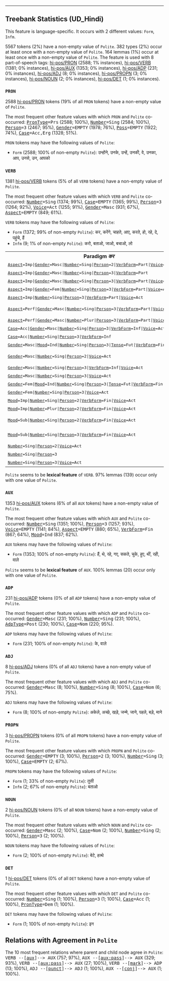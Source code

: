 

--------------------------------------------------------------------------------

## Treebank Statistics (UD_Hindi)

This feature is language-specific.
It occurs with 2 different values: `Form`, `Infm`.

5567 tokens (2%) have a non-empty value of `Polite`.
382 types (2%) occur at least once with a non-empty value of `Polite`.
164 lemmas (1%) occur at least once with a non-empty value of `Polite`.
The feature is used with 8 part-of-speech tags: [hi-pos/PRON]() (2588; 1% instances), [hi-pos/VERB]() (1381; 0% instances), [hi-pos/AUX]() (1353; 0% instances), [hi-pos/ADP]() (231; 0% instances), [hi-pos/ADJ]() (8; 0% instances), [hi-pos/PROPN]() (3; 0% instances), [hi-pos/NOUN]() (2; 0% instances), [hi-pos/DET]() (1; 0% instances).

### `PRON`

2588 [hi-pos/PRON]() tokens (19% of all `PRON` tokens) have a non-empty value of `Polite`.

The most frequent other feature values with which `PRON` and `Polite` co-occurred: <tt><a href="PronType.html">PronType</a>=Prs</tt> (2588; 100%), <tt><a href="Number.html">Number</a>=Sing</tt> (2584; 100%), <tt><a href="Person.html">Person</a>=3</tt> (2467; 95%), <tt><a href="Gender.html">Gender</a>=EMPTY</tt> (1978; 76%), <tt><a href="Poss.html">Poss</a>=EMPTY</tt> (1922; 74%), <tt><a href="Case.html">Case</a>=Acc,Erg</tt> (1328; 51%).

`PRON` tokens may have the following values of `Polite`:

* `Form` (2588; 100% of non-empty `Polite`): उन्होंने, उनके, उन्हें, उनकी, वे, उनका, आप, उनसे, उन, आपको

### `VERB`

1381 [hi-pos/VERB]() tokens (5% of all `VERB` tokens) have a non-empty value of `Polite`.

The most frequent other feature values with which `VERB` and `Polite` co-occurred: <tt><a href="Number.html">Number</a>=Sing</tt> (1374; 99%), <tt><a href="Case.html">Case</a>=EMPTY</tt> (1365; 99%), <tt><a href="Person.html">Person</a>=3</tt> (1264; 92%), <tt><a href="Voice.html">Voice</a>=Act</tt> (1255; 91%), <tt><a href="Gender.html">Gender</a>=Masc</tt> (931; 67%), <tt><a href="Aspect.html">Aspect</a>=EMPTY</tt> (849; 61%).

`VERB` tokens may have the following values of `Polite`:

* `Form` (1372; 99% of non-empty `Polite`): कर, करेंगे, चाहते, आए, करते, हो, रहे, दे, पहुंचे, हैं
* `Infm` (9; 1% of non-empty `Polite`): करो, बताओ, जाओ, बचाओ, लो

<table>
  <tr><th>Paradigm <i>कर</i></th><th><tt>Form</tt></th><th><tt>Infm</tt></th></tr>
  <tr><td><tt><a href="Aspect.html">Aspect</a>=Imp|<a href="Gender.html">Gender</a>=Masc|<a href="Number.html">Number</a>=Sing|<a href="Person.html">Person</a>=2|<a href="VerbForm.html">VerbForm</a>=Part|<a href="Voice.html">Voice</a>=Act</tt></td><td>करते</td><td></td></tr>
  <tr><td><tt><a href="Aspect.html">Aspect</a>=Imp|<a href="Gender.html">Gender</a>=Masc|<a href="Number.html">Number</a>=Sing|<a href="Person.html">Person</a>=3|<a href="VerbForm.html">VerbForm</a>=Part</tt></td><td>करते</td><td></td></tr>
  <tr><td><tt><a href="Aspect.html">Aspect</a>=Imp|<a href="Gender.html">Gender</a>=Masc|<a href="Number.html">Number</a>=Sing|<a href="Person.html">Person</a>=3|<a href="VerbForm.html">VerbForm</a>=Part|<a href="Voice.html">Voice</a>=Act</tt></td><td>करते</td><td></td></tr>
  <tr><td><tt><a href="Aspect.html">Aspect</a>=Imp|<a href="Gender.html">Gender</a>=Fem|<a href="Number.html">Number</a>=Sing|<a href="Person.html">Person</a>=3|<a href="VerbForm.html">VerbForm</a>=Part|<a href="Voice.html">Voice</a>=Act</tt></td><td>करती</td><td></td></tr>
  <tr><td><tt><a href="Aspect.html">Aspect</a>=Imp|<a href="Number.html">Number</a>=Sing|<a href="Person.html">Person</a>=3|<a href="VerbForm.html">VerbForm</a>=Part|<a href="Voice.html">Voice</a>=Act</tt></td><td>करते</td><td></td></tr>
  <tr><td><tt><a href="Aspect.html">Aspect</a>=Perf|<a href="Gender.html">Gender</a>=Masc|<a href="Number.html">Number</a>=Sing|<a href="Person.html">Person</a>=3|<a href="VerbForm.html">VerbForm</a>=Part|<a href="Voice.html">Voice</a>=Act</tt></td><td>किए, करा</td><td></td></tr>
  <tr><td><tt><a href="Aspect.html">Aspect</a>=Perf|<a href="Gender.html">Gender</a>=Masc|<a href="Number.html">Number</a>=Plur|<a href="Person.html">Person</a>=3|<a href="VerbForm.html">VerbForm</a>=Part|<a href="Voice.html">Voice</a>=Act</tt></td><td>किए</td><td></td></tr>
  <tr><td><tt><a href="Case.html">Case</a>=Acc|<a href="Gender.html">Gender</a>=Masc|<a href="Number.html">Number</a>=Sing|<a href="Person.html">Person</a>=3|<a href="VerbForm.html">VerbForm</a>=Inf|<a href="Voice.html">Voice</a>=Act</tt></td><td>करने</td><td></td></tr>
  <tr><td><tt><a href="Case.html">Case</a>=Acc|<a href="Number.html">Number</a>=Sing|<a href="Person.html">Person</a>=3|<a href="VerbForm.html">VerbForm</a>=Inf</tt></td><td>करने</td><td></td></tr>
  <tr><td><tt><a href="Gender.html">Gender</a>=Masc|<a href="Mood.html">Mood</a>=Ind|<a href="Number.html">Number</a>=Sing|<a href="Person.html">Person</a>=3|<a href="Tense.html">Tense</a>=Fut|<a href="VerbForm.html">VerbForm</a>=Fin|<a href="Voice.html">Voice</a>=Act</tt></td><td>करेंगे</td><td></td></tr>
  <tr><td><tt><a href="Gender.html">Gender</a>=Masc|<a href="Number.html">Number</a>=Sing|<a href="Person.html">Person</a>=2|<a href="Voice.html">Voice</a>=Act</tt></td><td>कर, करवा</td><td></td></tr>
  <tr><td><tt><a href="Gender.html">Gender</a>=Masc|<a href="Number.html">Number</a>=Sing|<a href="Person.html">Person</a>=3|<a href="VerbForm.html">VerbForm</a>=Inf|<a href="Voice.html">Voice</a>=Act</tt></td><td>करने</td><td></td></tr>
  <tr><td><tt><a href="Gender.html">Gender</a>=Masc|<a href="Number.html">Number</a>=Sing|<a href="Person.html">Person</a>=3|<a href="Voice.html">Voice</a>=Act</tt></td><td>कर</td><td></td></tr>
  <tr><td><tt><a href="Gender.html">Gender</a>=Fem|<a href="Mood.html">Mood</a>=Ind|<a href="Number.html">Number</a>=Sing|<a href="Person.html">Person</a>=3|<a href="Tense.html">Tense</a>=Fut|<a href="VerbForm.html">VerbForm</a>=Fin|<a href="Voice.html">Voice</a>=Act</tt></td><td>करेंगी</td><td></td></tr>
  <tr><td><tt><a href="Gender.html">Gender</a>=Fem|<a href="Number.html">Number</a>=Sing|<a href="Person.html">Person</a>=3|<a href="Voice.html">Voice</a>=Act</tt></td><td>कर</td><td></td></tr>
  <tr><td><tt><a href="Mood.html">Mood</a>=Imp|<a href="Number.html">Number</a>=Sing|<a href="Person.html">Person</a>=2|<a href="VerbForm.html">VerbForm</a>=Fin|<a href="Voice.html">Voice</a>=Act</tt></td><td></td><td>करो</td></tr>
  <tr><td><tt><a href="Mood.html">Mood</a>=Imp|<a href="Number.html">Number</a>=Plur|<a href="Person.html">Person</a>=2|<a href="VerbForm.html">VerbForm</a>=Fin|<a href="Voice.html">Voice</a>=Act</tt></td><td></td><td>करो</td></tr>
  <tr><td><tt><a href="Mood.html">Mood</a>=Sub|<a href="Number.html">Number</a>=Sing|<a href="Person.html">Person</a>=2|<a href="VerbForm.html">VerbForm</a>=Fin|<a href="Voice.html">Voice</a>=Act</tt></td><td>करें, कीजिए</td><td></td></tr>
  <tr><td><tt><a href="Mood.html">Mood</a>=Sub|<a href="Number.html">Number</a>=Sing|<a href="Person.html">Person</a>=3|<a href="VerbForm.html">VerbForm</a>=Fin|<a href="Voice.html">Voice</a>=Act</tt></td><td>करें, करे</td><td></td></tr>
  <tr><td><tt><a href="Number.html">Number</a>=Sing|<a href="Person.html">Person</a>=2|<a href="Voice.html">Voice</a>=Act</tt></td><td>कर</td><td></td></tr>
  <tr><td><tt><a href="Number.html">Number</a>=Sing|<a href="Person.html">Person</a>=3</tt></td><td>कर</td><td></td></tr>
  <tr><td><tt><a href="Number.html">Number</a>=Sing|<a href="Person.html">Person</a>=3|<a href="Voice.html">Voice</a>=Act</tt></td><td>कर</td><td></td></tr>
</table>

`Polite` seems to be **lexical feature** of `VERB`. 97% lemmas (139) occur only with one value of `Polite`.

### `AUX`

1353 [hi-pos/AUX]() tokens (6% of all `AUX` tokens) have a non-empty value of `Polite`.

The most frequent other feature values with which `AUX` and `Polite` co-occurred: <tt><a href="Number.html">Number</a>=Sing</tt> (1351; 100%), <tt><a href="Person.html">Person</a>=3</tt> (1257; 93%), <tt><a href="Voice.html">Voice</a>=EMPTY</tt> (1141; 84%), <tt><a href="Aspect.html">Aspect</a>=EMPTY</tt> (880; 65%), <tt><a href="VerbForm.html">VerbForm</a>=Fin</tt> (867; 64%), <tt><a href="Mood.html">Mood</a>=Ind</tt> (837; 62%).

`AUX` tokens may have the following values of `Polite`:

* `Form` (1353; 100% of non-empty `Polite`): हैं, थे, रहे, गए, सकते, चुके, हुए, थीं, रही, वाले

`Polite` seems to be **lexical feature** of `AUX`. 100% lemmas (20) occur only with one value of `Polite`.

### `ADP`

231 [hi-pos/ADP]() tokens (0% of all `ADP` tokens) have a non-empty value of `Polite`.

The most frequent other feature values with which `ADP` and `Polite` co-occurred: <tt><a href="Gender.html">Gender</a>=Masc</tt> (231; 100%), <tt><a href="Number.html">Number</a>=Sing</tt> (231; 100%), <tt><a href="AdpType.html">AdpType</a>=Post</tt> (230; 100%), <tt><a href="Case.html">Case</a>=Nom</tt> (220; 95%).

`ADP` tokens may have the following values of `Polite`:

* `Form` (231; 100% of non-empty `Polite`): के, वाले

### `ADJ`

8 [hi-pos/ADJ]() tokens (0% of all `ADJ` tokens) have a non-empty value of `Polite`.

The most frequent other feature values with which `ADJ` and `Polite` co-occurred: <tt><a href="Gender.html">Gender</a>=Masc</tt> (8; 100%), <tt><a href="Number.html">Number</a>=Sing</tt> (8; 100%), <tt><a href="Case.html">Case</a>=Nom</tt> (6; 75%).

`ADJ` tokens may have the following values of `Polite`:

* `Form` (8; 100% of non-empty `Polite`): अकेले, अच्छे, खड़े, जन्मे, जाने, पहले, बड़े, माने

### `PROPN`

3 [hi-pos/PROPN]() tokens (0% of all `PROPN` tokens) have a non-empty value of `Polite`.

The most frequent other feature values with which `PROPN` and `Polite` co-occurred: <tt><a href="Gender.html">Gender</a>=EMPTY</tt> (3; 100%), <tt><a href="Person.html">Person</a>=2</tt> (3; 100%), <tt><a href="Number.html">Number</a>=Sing</tt> (3; 100%), <tt><a href="Case.html">Case</a>=EMPTY</tt> (2; 67%).

`PROPN` tokens may have the following values of `Polite`:

* `Form` (1; 33% of non-empty `Polite`): तुसी
* `Infm` (2; 67% of non-empty `Polite`): बताओ

### `NOUN`

2 [hi-pos/NOUN]() tokens (0% of all `NOUN` tokens) have a non-empty value of `Polite`.

The most frequent other feature values with which `NOUN` and `Polite` co-occurred: <tt><a href="Gender.html">Gender</a>=Masc</tt> (2; 100%), <tt><a href="Case.html">Case</a>=Nom</tt> (2; 100%), <tt><a href="Number.html">Number</a>=Sing</tt> (2; 100%), <tt><a href="Person.html">Person</a>=3</tt> (2; 100%).

`NOUN` tokens may have the following values of `Polite`:

* `Form` (2; 100% of non-empty `Polite`): बेटे, हत्थे

### `DET`

1 [hi-pos/DET]() tokens (0% of all `DET` tokens) have a non-empty value of `Polite`.

The most frequent other feature values with which `DET` and `Polite` co-occurred: <tt><a href="Number.html">Number</a>=Sing</tt> (1; 100%), <tt><a href="Person.html">Person</a>=3</tt> (1; 100%), <tt><a href="Case.html">Case</a>=Acc</tt> (1; 100%), <tt><a href="PronType.html">PronType</a>=Dem</tt> (1; 100%).

`DET` tokens may have the following values of `Polite`:

* `Form` (1; 100% of non-empty `Polite`): इन

## Relations with Agreement in `Polite`

The 10 most frequent relations where parent and child node agree in `Polite`:
<tt>VERB --[<a href="../dep/aux.html">aux</a>]--> AUX</tt> (757; 97%),
<tt>AUX --[<a href="../dep/aux:pass.html">aux:pass</a>]--> AUX</tt> (329; 93%),
<tt>VERB --[<a href="../dep/aux:pass.html">aux:pass</a>]--> AUX</tt> (27; 100%),
<tt>VERB --[<a href="../dep/mark.html">mark</a>]--> ADP</tt> (13; 100%),
<tt>ADJ --[<a href="../dep/punct.html">punct</a>]--> ADJ</tt> (1; 100%),
<tt>AUX --[<a href="../dep/conj.html">conj</a>]--> AUX</tt> (1; 100%).

